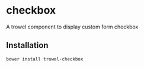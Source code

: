 # checkbox
A trowel component to display custom form checkbox

## Installation

```sh
bower install trowel-checkbox
```

